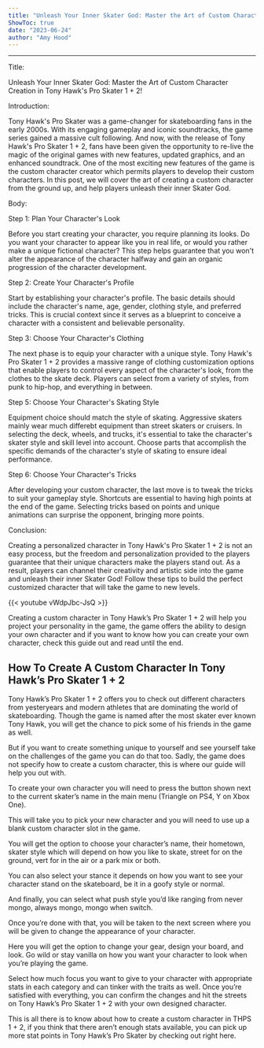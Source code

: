 ```yaml
---
title: "Unleash Your Inner Skater God: Master the Art of Custom Character Creation in Tony Hawk S Pro Skater 1 2!"
ShowToc: true 
date: "2023-06-24"
author: "Amy Hood"
---
```

*****
Title: 

Unleash Your Inner Skater God: Master the Art of Custom Character Creation in Tony Hawk's Pro Skater 1 + 2!

Introduction: 

Tony Hawk's Pro Skater was a game-changer for skateboarding fans in the early 2000s. With its engaging gameplay and iconic soundtracks, the game series gained a massive cult following. And now, with the release of Tony Hawk's Pro Skater 1 + 2, fans have been given the opportunity to re-live the magic of the original games with new features, updated graphics, and an enhanced soundtrack. One of the most exciting new features of the game is the custom character creator which permits players to develop their custom characters. In this post, we will cover the art of creating a custom character from the ground up, and help players unleash their inner Skater God. 

Body: 

Step 1: Plan Your Character's Look

Before you start creating your character, you require planning its looks. Do you want your character to appear like you in real life, or would you rather make a unique fictional character? This step helps guarantee that you won't alter the appearance of the character halfway and gain an organic progression of the character development. 

Step 2: Create Your Character's Profile

Start by establishing your character's profile. The basic details should include the character's name, age, gender, clothing style, and preferred tricks. This is crucial context since it serves as a blueprint to conceive a character with a consistent and believable personality. 

Step 3: Choose Your Character's Clothing 

The next phase is to equip your character with a unique style. Tony Hawk's Pro Skater 1 + 2 provides a massive range of clothing customization options that enable players to control every aspect of the character's look, from the clothes to the skate deck. Players can select from a variety of styles, from punk to hip-hop, and everything in between. 

Step 5: Choose Your Character's Skating Style 

Equipment choice should match the style of skating. Aggressive skaters mainly wear much differebt equipment than street skaters or cruisers. In selecting the deck, wheels, and trucks, it's essential to take the character's skater style and skill level into account. Choose parts that accomplish the specific demands of the character's style of skating to ensure ideal performance. 

Step 6: Choose Your Character's Tricks 

After developing your custom character, the last move is to tweak the tricks to suit your gameplay style. Shortcuts are essential to having high points at the end of the game. Selecting tricks based on points and unique animations can surprise the opponent, bringing more points. 

Conclusion: 

Creating a personalized character in Tony Hawk's Pro Skater 1 + 2 is not an easy process, but the freedom and personalization provided to the players guarantee that their unique characters make the players stand out. As a result, players can channel their creativity and artistic side into the game and unleash their inner Skater God! Follow these tips to build the perfect customized character that will take the game to new levels.

{{< youtube vWdpJbc-JsQ >}} 



Creating a custom character in Tony Hawk’s Pro Skater 1 + 2 will help you project your personality in the game, the game offers the ability to design your own character and if you want to know how you can create your own character, check this guide out and read until the end.
 
## How To Create A Custom Character In Tony Hawk’s Pro Skater 1 + 2
 
Tony Hawk’s Pro Skater 1 + 2 offers you to check out different characters from yesteryears and modern athletes that are dominating the world of skateboarding. Though the game is named after the most skater ever known Tony Hawk, you will get the chance to pick some of his friends in the game as well.
 
But if you want to create something unique to yourself and see yourself take on the challenges of the game you can do that too. Sadly, the game does not specify how to create a custom character, this is where our guide will help you out with.
 
To create your own character you will need to press the button shown next to the current skater’s name in the main menu (Triangle on PS4, Y on Xbox One).
 
This will take you to pick your new character and you will need to use up a blank custom character slot in the game.
 
You will get the option to choose your character’s name, their hometown, skater style which will depend on how you like to skate, street for on the ground, vert for in the air or a park mix or both.
 
You can also select your stance it depends on how you want to see your character stand on the skateboard, be it in a goofy style or normal.
 
And finally, you can select what push style you’d like ranging from never mongo, always mongo, mongo when switch.
 
Once you’re done with that, you will be taken to the next screen where you will be given to change the appearance of your character.
 
Here you will get the option to change your gear, design your board, and look. Go wild or stay vanilla on how you want your character to look when you’re playing the game.
 
Select how much focus you want to give to your character with appropriate stats in each category and can tinker with the traits as well. Once you’re satisfied with everything, you can confirm the changes and hit the streets on Tony Hawk’s Pro Skater 1 + 2 with your own designed character.
 
This is all there is to know about how to create a custom character in THPS 1 + 2, if you think that there aren’t enough stats available, you can pick up more stat points in Tony Hawk’s Pro Skater by checking out right here.




